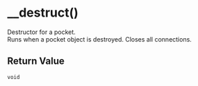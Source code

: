 # &lowbar;&lowbar;destruct()
Destructor for a pocket.  
Runs when a pocket object is destroyed. Closes all connections.

## Return Value
`void`
